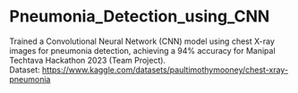 # Pneumonia_Detection_using_CNN
Trained a Convolutional Neural Network (CNN) model using chest X-ray
images for pneumonia detection, achieving a 94% accuracy for Manipal
Techtava Hackathon 2023 (Team Project).<br>
Dataset: https://www.kaggle.com/datasets/paultimothymooney/chest-xray-pneumonia
